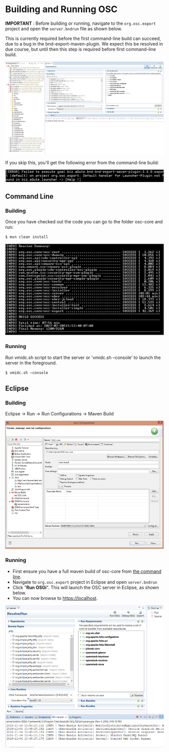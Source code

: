 # Building and Running OSC

**IMPORTANT** :
Before building or running, navigate to the `org.osc.export` project and open the `server.bndrun` file as shown below.

This is currently required before the first command-line build can succeed, due to a bug in the bnd-export-maven-plugin. We expect this be resolved in due course, but until then this step is required before first command-line build.

![](images/server_bndrun.JPG)

If you skip this, you'll get the following error from the command-line build:

![](images/error_cli.png)

## Command Line
### Building
Once you have checked out the code you can go to the folder osc-core and run:
```sh
$ mvn clean install
```

![](images/cli_build.JPG)

### Running
Run vmidc.sh script to start the server or 'vmidc.sh –console' to launch the server in the foreground.
```sh
$ vmidc.sh –console
```

## Eclipse
### Building

Eclipse -> Run -> Run Configurations -> Maven Build

![](images/clean_install.jpg)

### Running
- First ensure you have a full maven build of osc-core from [the command line](#building).
- Navigate to `org.osc.export` project in Eclipse and open `server.bndrun`
- Click "**Run OSGi**". This will launch the OSC server in Eclipse, as shown below.
- You can now browse to [https://localhost](https://localhost).

![](images/running_osgi.png)